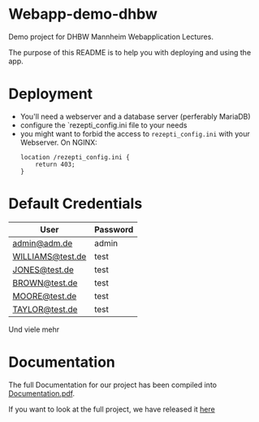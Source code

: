 # Webapp-demo-dhbw
Demo project for DHBW Mannheim Webapplication Lectures.

The purpose of this README is to help you with deploying and using the app.

# Deployment
- You'll need a webserver and a database server (perferably MariaDB)
- configure the `rezepti_config.ini file to your needs
- you might want to forbid the access to `rezepti_config.ini` with your Webserver.
    On NGINX:
    ```
    location /rezepti_config.ini {
        return 403;
    }
    ```

# Default Credentials
| User             | Password |
|------------------|----------|
| admin@adm.de     | admin    |
| WILLIAMS@test.de | test     |
| JONES@test.de    | test     |
| BROWN@test.de    | test     |
| MOORE@test.de    | test     |
| TAYLOR@test.de   | test     |

Und viele mehr

# Documentation
The full Documentation for our project has been compiled into 
[Documentation.pdf](Documentation.pdf).

If you want to look at the full project, we have released it [here](https://github.com/PlexSheep/Webapp-demo-dhbw)

